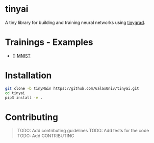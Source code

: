 # tinyai

A tiny library for building and training neural networks using [tinygrad](https://github.com/tinygrad/tinygrad).

# Trainings - Examples
- [] [MNIST](./examples/mnist.py)


# Installation
```bash
git clone -b tinyMain https://github.com/GalaxUniv/tinyai.git
cd tinyai
pip3 install -e .
```


# Contributing
> TODO: Add contributing guidelines
> TODO: Add tests for the code
> TODO: Add CONTRIBUTING
